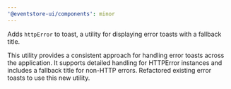 ```yaml
---
'@eventstore-ui/components': minor
---
```


Adds `httpError` to toast, a utility for displaying error toasts with a fallback title.

This utility provides a consistent approach for handling error toasts across the application. It supports detailed handling for HTTPError instances and includes a fallback title for non-HTTP errors. Refactored existing error toasts to use this new utility.
